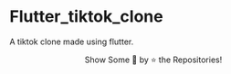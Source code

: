 # Flutter_tiktok_clone

A tiktok clone made using flutter.

  <p align = "center">Show Some &#128147; by &#11088; the Repositories! </p>


